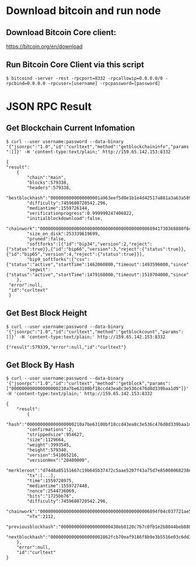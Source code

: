 # Download bitcoin and run node
## Download Bitcoin Core client: 
https://bitcoin.org/en/download
## Run Bitcoin Core Client via this script
`$ bitcoind -server -rest -rpcport=8332 -rpcallowip=0.0.0.0/0 -rpcbind=0.0.0.0 -rpcuser=[username] -rpcpassword=[password]`
# JSON RPC Result
## Get Blockchain Current Infomation
`$ curl --user username:password --data-binary '{"jsonrpc":"1.0","id":"curltext","method":"getblockchaininfo","params":[]}' -H 'content-type:text/plain;' http://159.65.142.153:8332`
```
{
"result":
    {
        "chain":"main",
        "blocks":579338,
        "headers":579338,
        "bestblockhash":"0000000000000000001a963eef5d0e1b1e4d42517a881a3a63a5898bf14de4a0",
        "difficulty":7459680720542.296,
        "mediantime":1559726144,
        "verificationprogress":0.999999247406822,
        "initialblockdownload":false,
        "chainwork":"0000000000000000000000000000000000000000068941730368880f64550e87",
        "size_on_disk":253339619699,
        "pruned":false,
        "softforks":[{"id":"bip34","version":2,"reject":{"status":true}},{"id":"bip66","version":3,"reject":{"status":true}},{"id":"bip65","version":4,"reject":{"status":true}}],
        "bip9_softforks":{"csv":{"status":"active","startTime":1462060800,"timeout":1493596800,"since":419328},
        "segwit":{"status":"active","startTime":1479168000,"timeout":1510704000,"since":481824}},"warnings":""
    },
 "error":null,
 "id":"curltext"
 }
```
## Get Best Block Height
`$ curl --user username:password --data-binary '{"jsonrpc":"1.0","id":"curltext","method":"getblockcount","params":[]}' -H 'content-type:text/plain;' http://159.65.142.153:8332`
```$
{"result":579339,"error":null,"id":"curltext"}
```
## Get Block By Hash
`$ curl --user username:password --data-binary '{"jsonrpc":"1.0","id":"curltext","method":"getblock","params":["000000000000000000210a7be63100bf18ccd43ea8c3e536c476d8d339baa1d9"]}' -H 'content-type:text/plain;' http://159.65.142.153:8332`
```$xslt
{
    "result":
        {
        "hash":"000000000000000000210a7be63100bf18ccd43ea8c3e536c476d8d339baa1d9",
        "confirmations":2,
        "strippedsize":954627,
        "size":1129664,
        "weight":3993545,
        "height":579340,
        "version":541065216,
        "versionHex":"20400000",
        "merkleroot":"d7448a85151667c19b645b37472c5aae5207f43a75d7e85008068238ee7a8314",
        "tx":[...],
        "time":1559728975,
        "mediantime":1559727448,
        "nonce":2544736069,
        "bits":"1725bb76",
        "difficulty":7459680720542.296,
        "chainwork":"000000000000000000000000000000000000000006894f04c037721ae5d25931",
        "nTx":2112,
        "previousblockhash":"0000000000000000000438eb8120c7b7c0fb1e2b8044beb888d07d3cf848a253",
        "nextblockhash":"00000000000000000002862fcb70eaf9186f8b9e3b5516e03c6dd333ad5910b8"
    },
    "error":null,
    "id":"curltext"
}
        
        
```
